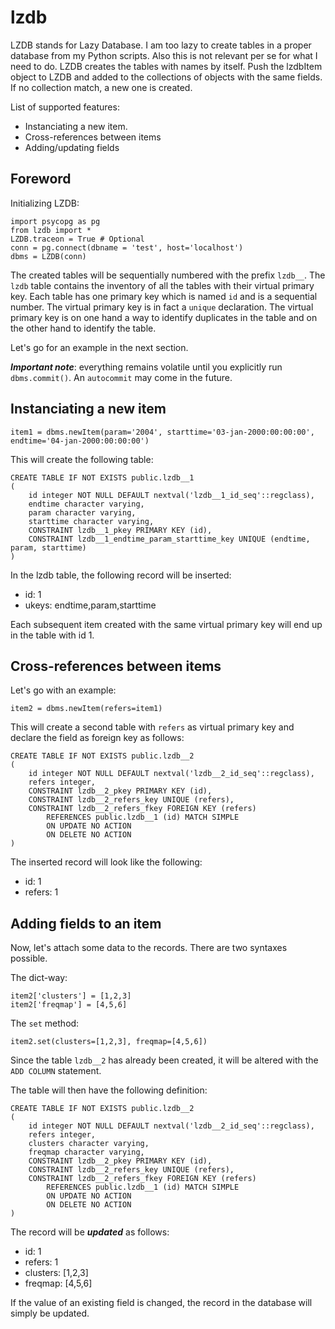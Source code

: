 # lzdb

LZDB stands for Lazy Database. I am too lazy to create tables in a proper database from my Python scripts. Also this is not relevant per se for what I need to do. LZDB creates the tables with names by itself. Push the lzdbItem object to LZDB and added to the collections of objects with the same fields. If no collection match, a new one is created.

List of supported features:
 * Instanciating a new item. 
 * Cross-references between items
 * Adding/updating fields 
 
## Foreword

Initializing LZDB:

```
import psycopg as pg
from lzdb import *
LZDB.traceon = True # Optional
conn = pg.connect(dbname = 'test', host='localhost')
dbms = LZDB(conn)
```

The created tables will be sequentially numbered with the prefix `lzdb__`. The `lzdb` table contains the inventory of all the tables with 
their virtual primary key. Each table has one primary key which is named `id` and is a sequential number. The virtual primary key is in
fact a `unique` declaration. The virtual primary key is on one hand a way to identify duplicates in the table and on the other hand to identify
the table.

Let's go for an example in the next section.

***Important note***: everything remains volatile until you explicitly run `dbms.commit()`. An `autocommit` may come in the future.

## Instanciating a new item

```
item1 = dbms.newItem(param='2004', starttime='03-jan-2000:00:00:00', endtime='04-jan-2000:00:00:00')
```

This will create the following table:

```
CREATE TABLE IF NOT EXISTS public.lzdb__1
(
    id integer NOT NULL DEFAULT nextval('lzdb__1_id_seq'::regclass),
    endtime character varying,
    param character varying,
    starttime character varying,
    CONSTRAINT lzdb__1_pkey PRIMARY KEY (id),
    CONSTRAINT lzdb__1_endtime_param_starttime_key UNIQUE (endtime, param, starttime)
)
```

In the lzdb table, the following record will be inserted:
 
 * id: 1
 * ukeys: endtime,param,starttime
 
Each subsequent item created with the same virtual primary key will end up in the table with id 1.

## Cross-references between items

Let's go with an example:

```
item2 = dbms.newItem(refers=item1)
```

This will create a second table with `refers` as virtual primary key and declare the field as foreign key as follows:

```
CREATE TABLE IF NOT EXISTS public.lzdb__2
(
    id integer NOT NULL DEFAULT nextval('lzdb__2_id_seq'::regclass),
    refers integer,
    CONSTRAINT lzdb__2_pkey PRIMARY KEY (id),
    CONSTRAINT lzdb__2_refers_key UNIQUE (refers),
    CONSTRAINT lzdb__2_refers_fkey FOREIGN KEY (refers)
        REFERENCES public.lzdb__1 (id) MATCH SIMPLE
        ON UPDATE NO ACTION
        ON DELETE NO ACTION
)
```

The inserted record will look like the following:

 * id: 1
 * refers: 1
 
## Adding fields to an item

Now, let's attach some data to the records. There are two syntaxes possible.

The dict-way:

```
item2['clusters'] = [1,2,3]
item2['freqmap'] = [4,5,6]
```

The `set` method:

```
item2.set(clusters=[1,2,3], freqmap=[4,5,6])
```

Since the table `lzdb__2` has already been created, it will be altered with the `ADD COLUMN` statement. 

The table will then have the following definition:

```
CREATE TABLE IF NOT EXISTS public.lzdb__2
(
    id integer NOT NULL DEFAULT nextval('lzdb__2_id_seq'::regclass),
    refers integer,
    clusters character varying,
    freqmap character varying,
    CONSTRAINT lzdb__2_pkey PRIMARY KEY (id),
    CONSTRAINT lzdb__2_refers_key UNIQUE (refers),
    CONSTRAINT lzdb__2_refers_fkey FOREIGN KEY (refers)
        REFERENCES public.lzdb__1 (id) MATCH SIMPLE
        ON UPDATE NO ACTION
        ON DELETE NO ACTION
)
```

The record will be ***updated*** as follows:

 * id: 1
 * refers: 1
 * clusters: [1,2,3]
 * freqmap: [4,5,6]
 
If the value of an existing field is changed, the record in the database will simply be updated.
